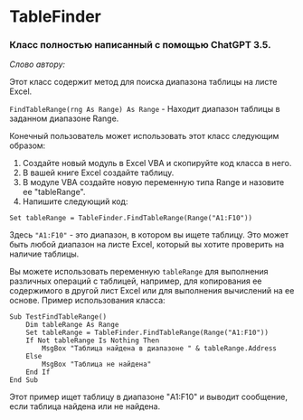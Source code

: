 # TableFinder

### Класс полностью написанный с помощью ChatGPT 3.5.

*Слово автору:*

Этот класс содержит метод для поиска диапазона таблицы на листе Excel.

`FindTableRange(rng As Range) As Range` - Находит диапазон таблицы в заданном диапазоне Range.

Конечный пользователь может использовать этот класс следующим образом:

1. Создайте новый модуль в Excel VBA и скопируйте код класса в него.
1. В вашей книге Excel создайте таблицу.
1. В модуле VBA создайте новую переменную типа Range и назовите ее "tableRange".
1. Напишите следующий код:
```VB
Set tableRange = TableFinder.FindTableRange(Range("A1:F10"))
```
Здесь `"A1:F10"` - это диапазон, в котором вы ищете таблицу. Это может быть любой диапазон на листе Excel, который вы хотите проверить на наличие таблицы.

Вы можете использовать переменную `tableRange` для выполнения различных операций с таблицей, например, для копирования ее содержимого в другой лист Excel или для выполнения вычислений на ее основе.
Пример использования класса:

```VB
Sub TestFindTableRange()
    Dim tableRange As Range
    Set tableRange = TableFinder.FindTableRange(Range("A1:F10"))
    If Not tableRange Is Nothing Then
        MsgBox "Таблица найдена в диапазоне " & tableRange.Address
    Else
        MsgBox "Таблица не найдена"
    End If
End Sub
```

Этот пример ищет таблицу в диапазоне "A1:F10" и выводит сообщение, если таблица найдена или не найдена.